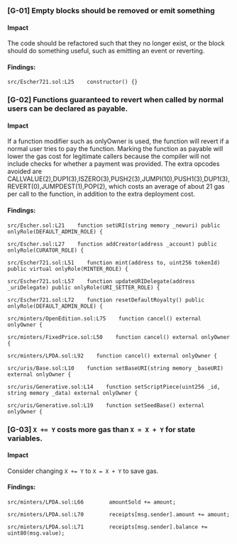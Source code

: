 ### [G-01] Empty blocks should be removed or emit something


#### Impact
The code should be refactored such that they no longer exist, or the block should do something useful, such as emitting an event or reverting.


#### Findings:
```
src/Escher721.sol:L25    constructor() {}

```
        
### [G-02] Functions guaranteed to revert when called by normal users can be declared as payable.


#### Impact
If a function modifier such as onlyOwner is used, the function will revert if a normal user tries to pay the function. Marking the function as payable will lower the gas cost for legitimate callers because the compiler will not include checks for whether a payment was provided. The extra opcodes avoided are CALLVALUE(2),DUP1(3),ISZERO(3),PUSH2(3),JUMPI(10),PUSH1(3),DUP1(3),REVERT(0),JUMPDEST(1),POP(2), which costs an average of about 21 gas per call to the function, in addition to the extra deployment cost.


#### Findings:
```
src/Escher.sol:L21    function setURI(string memory _newuri) public onlyRole(DEFAULT_ADMIN_ROLE) {

src/Escher.sol:L27    function addCreator(address _account) public onlyRole(CURATOR_ROLE) {

src/Escher721.sol:L51    function mint(address to, uint256 tokenId) public virtual onlyRole(MINTER_ROLE) {

src/Escher721.sol:L57    function updateURIDelegate(address _uriDelegate) public onlyRole(URI_SETTER_ROLE) {

src/Escher721.sol:L72    function resetDefaultRoyalty() public onlyRole(DEFAULT_ADMIN_ROLE) {

src/minters/OpenEdition.sol:L75    function cancel() external onlyOwner {

src/minters/FixedPrice.sol:L50    function cancel() external onlyOwner {

src/minters/LPDA.sol:L92    function cancel() external onlyOwner {

src/uris/Base.sol:L10    function setBaseURI(string memory _baseURI) external onlyOwner {

src/uris/Generative.sol:L14    function setScriptPiece(uint256 _id, string memory _data) external onlyOwner {

src/uris/Generative.sol:L19    function setSeedBase() external onlyOwner {

```

### [G-03] ```X += Y``` costs more gas than ```X = X + Y``` for state variables.


#### Impact
Consider changing ```X += Y``` to ```X = X + Y``` to save gas.


#### Findings:
```
src/minters/LPDA.sol:L66        amountSold += amount;

src/minters/LPDA.sol:L70        receipts[msg.sender].amount += amount;

src/minters/LPDA.sol:L71        receipts[msg.sender].balance += uint80(msg.value);

```

